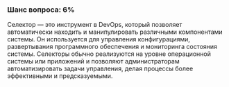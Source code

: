 ### Шанс вопроса: 6%

Селектор — это инструмент в DevOps, который позволяет автоматически находить и манипулировать различными компонентами системы. Он используется для управления конфигурациями, развертывания программного обеспечения и мониторинга состояния системы. Селекторы обычно реализуются на уровне операционной системы или приложений и позволяют администраторам автоматизировать задачи управления, делая процессы более эффективными и предсказуемыми.
